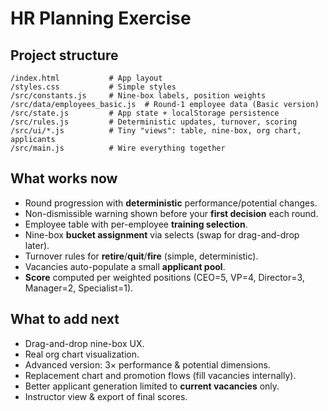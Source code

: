 # HR Planning Exercise
## Project structure

```
/index.html           # App layout
/styles.css           # Simple styles
/src/constants.js     # Nine-box labels, position weights
/src/data/employees_basic.js  # Round-1 employee data (Basic version)
/src/state.js         # App state + localStorage persistence
/src/rules.js         # Deterministic updates, turnover, scoring
/src/ui/*.js          # Tiny "views": table, nine-box, org chart, applicants
/src/main.js          # Wire everything together
```

## What works now

- Round progression with **deterministic** performance/potential changes.
- Non-dismissible warning shown before your **first decision** each round.
- Employee table with per-employee **training selection**.
- Nine-box **bucket assignment** via selects (swap for drag-and-drop later).
- Turnover rules for **retire**/**quit**/**fire** (simple, deterministic).
- Vacancies auto-populate a small **applicant pool**.
- **Score** computed per weighted positions (CEO=5, VP=4, Director=3, Manager=2, Specialist=1).

## What to add next

- Drag-and-drop nine-box UX.
- Real org chart visualization.
- Advanced version: 3× performance & potential dimensions.
- Replacement chart and promotion flows (fill vacancies internally).
- Better applicant generation limited to **current vacancies** only.
- Instructor view & export of final scores.
